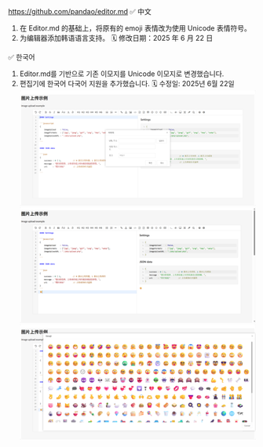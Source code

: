 https://github.com/pandao/editor.md
✅ 中文
1. 在 Editor.md 的基础上，将原有的 emoji 表情改为使用 Unicode 表情符号。
2. 为编辑器添加韩语语言支持。
🗓️ 修改日期：2025 年 6 月 22 日

✅ 한국어 
1. Editor.md를 기반으로 기존 이모지를 Unicode 이모지로 변경했습니다.
2. 편집기에 한국어 다국어 지원을 추가했습니다.
🗓️ 수정일: 2025년 6월 22일
![](https://github.com/blandh26/editor.md/blob/main/1.png)
![](https://github.com/blandh26/editor.md/blob/main/2.png)
![](https://github.com/blandh26/editor.md/blob/main/3.png)
